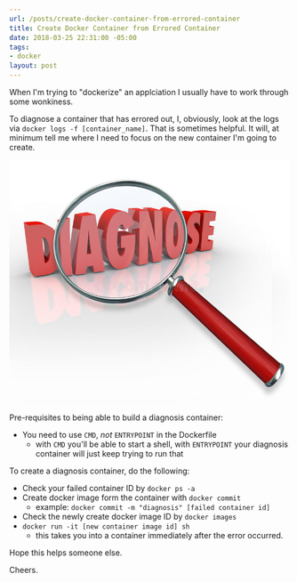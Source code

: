 ```yaml
---
url: /posts/create-docker-container-from-errored-container
title: Create Docker Container from Errored Container
date: 2018-03-25 22:31:00 -05:00
tags:
- docker
layout: post
---
```


When I'm trying to "dockerize" an applciation I usually have to work through some wonkiness.

To diagnose a container that has errored out, I, obviously, look at the logs via `docker logs -f [container_name]`.  That is sometimes helpful.  It will, at minimum tell me where I need to focus on the new container I'm going to create.

<!--more-->
![diagnose](/img/diagnose.jpg)

Pre-requisites to being able to build a diagnosis container:

* You need to use `CMD`, *not* `ENTRYPOINT` in the Dockerfile
  * with `CMD` you'll be able to start a shell, with `ENTRYPOINT` your diagnosis container will just keep trying to run that

To create a diagnosis container, do the following:

* Check your failed container ID by `docker ps -a`
* Create docker image form the container with `docker commit`
  * example: `docker commit -m "diagnosis" [failed container id]`
* Check the newly create docker image ID by `docker images`
* `docker run -it [new container image id] sh`
  * this takes you into a container immediately after the error occurred.

Hope this helps someone else.

Cheers.

